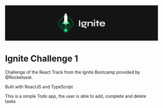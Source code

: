 ![alt text](https://github.com/brGuirra/igniteChallenge-1/blob/media/ignite.png?raw=true)

# Ignite Challenge 1

Challenge of the React Track from the Ignite Bootcamp provided by @Rocketseat.

Built with ReactJS and TypeScript

This is a simple Todo app, the user is able to add, complete and delete tasks

